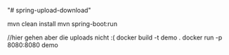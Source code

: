 "# spring-upload-download" 

mvn clean install
mvn spring-boot:run


//hier gehen aber die uploads nicht :(
docker build -t demo .
docker run -p 8080:8080 demo

